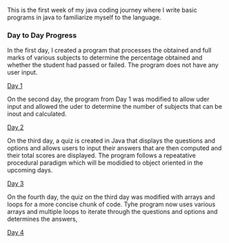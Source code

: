 This is the first week of my java coding journey where I write basic programs in java to familiarize myself to the language.
<h3>Day to Day Progress</h3>
In the first day, I created a program that processes the obtained and full marks of various subjects to determine the percentage obtained and whether the student had passed or failed.
The program does not have any user input.

[Day 1](src/day1)

On the second day, the program from Day 1 was modified to allow uder input and allowed the uder to determine the number of subjects that can be inout and calculated.

[Day 2](src/day2)

On the third day, a quiz is created in Java that displays the questions and options and allows users to input their answers that are then computed and their total scores are displayed. The program follows a repeatative procedural paradigm which will be modidied to object oriented in the upcoming days.

[Day 3](src/day3)

On the fourth day, the quiz on the third day was modified with arrays and loops for a more concise chunk of code. Tyhe program now uses various arrays and multiple loops to iterate through the questions and options and determines the answers,

[Day 4](src/day4)

